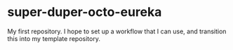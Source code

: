 # super-duper-octo-eureka
My first repository. I hope to set up a workflow that I can use, and transition this into my template repository.
